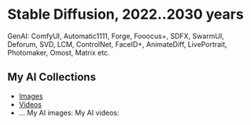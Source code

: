 # Stable Diffusion, 2022..2030 years
GenAI: ComfyUI, Automatic1111, Forge, Fooocus+, SDFX, SwarmUI, Deforum, SVD, LCM, ControlNet, FaceID+, AnimateDiff, LivePortrait, Photomaker, Omost, Matrix etc.
## My AI Collections
- [Images](https://www.instagram.com/nyukersart/)
- [Videos](https://youtube.com/nyukers/shorts/)
- ...
My AI images: 
My AI videos: 

